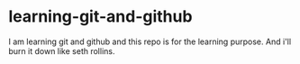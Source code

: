 # learning-git-and-github
I am learning git and github and this repo is for the learning purpose.
And i'll burn it down like seth rollins.
